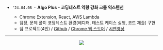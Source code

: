 ### 

-   `'24.04.08 ~` **Algo Plus - 코딩테스트 역량 강화 크롬 익스텐션**

    -   Chrome Extension, React, AWS Lambda
    -   팀장, 문제 풀이 코딩테스트 환경(에디터, 테스트 케이스 실행, 코드 제출) 구현
    -   팀 프로젝트(4인) / [Github](https://github.com/algo-plus) / [Chrome 웹 스토어](https://chromewebstore.google.com/detail/algo-plus/egomkekembecbmlmmoflfdaobgkliiid) / [시연영상](https://youtu.be/8h0NrgmRRuY?feature=shared)

---

<div align="center">
    <a href="https://solved.ac/ki9014">
        <img src="https://github-readme-solvedac-hyp3rflow.vercel.app/api/?handle=ki9014">
    </a>
</div>
